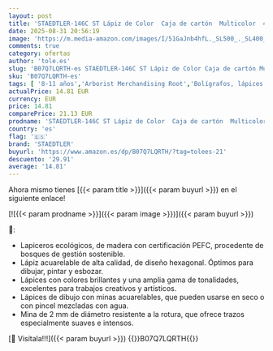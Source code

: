 ```yaml
---
layout: post
title: 'STAEDTLER-146C ST Lápiz de Color  Caja de cartón  Multicolor  48 Unidad  Paquete de 1   146C C48 '
date: 2025-08-31 20:56:19
image: 'https://m.media-amazon.com/images/I/51GaJnb4hfL._SL500_._SL400_.jpg'
comments: true
category: ofertas
author: 'tole.es'
slug: 'B07Q7LQRTH-es STAEDTLER-146C ST Lápiz de Color Caja de cartón Multicolor...'
sku: 'B07Q7LQRTH-es'
tags: [ '8-11 años','Arborist Merchandising Root','Bolígrafos, lápices y útiles de escritura','Juguetes y juegos','Lápices','Lápices de colores para adultos','Niñas 8-11 años','Niños 8-11 años','Oficina y papelería','Self Service','Special Features Stores','b6d17eda-2c26-45ed-a098-453a9f96e839_0','b6d17eda-2c26-45ed-a098-453a9f96e839_101','b6d17eda-2c26-45ed-a098-453a9f96e839_1801','b6d17eda-2c26-45ed-a098-453a9f96e839_3701','lápiz','staedtler','🇪🇸', ]
actualPrice: 14.81 EUR
currency: EUR
price: 14.81
comparePrice: 21.13 EUR
prodname: 'STAEDTLER-146C ST Lápiz de Color  Caja de cartón  Multicolor  48 Unidad  Paquete de 1   146C C48 '
country: 'es'
flag: '🇪🇸'
brand: 'STAEDTLER'
buyurl: 'https://www.amazon.es/dp/B07Q7LQRTH/?tag=tolees-21'
descuento: '29.91'
average: '14.81'
---
```


Ahora mismo tienes [{{< param title >}}]({{< param buyurl >}}) en el siguiente enlace!

[![{{< param prodname >}}]({{< param image >}})]({{< param buyurl >}})

🔎:

- Lapiceros ecológicos, de madera con certificación PEFC, procedente de bosques de gestión sostenible.
- Lápiz acuarelable de alta calidad, de diseño hexagonal. Óptimos para dibujar, pintar y esbozar.
- Lápices con colores brillantes y una amplia gama de tonalidades, excelentes para trabajos creativos y artísticos.
- Lápices de dibujo con minas acuarelables, que pueden usarse en seco o con pincel mezcladas con agua.
- Mina de 2 mm de diámetro resistente a la rotura, que ofrece trazos especialmente suaves e intensos.

[🛒 Visítala!!!]({{< param buyurl >}})
{{<world>}}B07Q7LQRTH{{</world>}}
